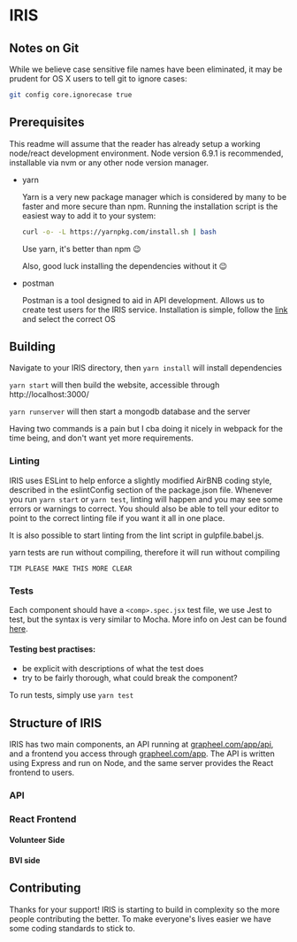 # IRIS

## Notes on Git
While we believe case sensitive file names have been eliminated, it may
be prudent for OS X users to tell git to ignore cases:

``` bash
git config core.ignorecase true
```

## Prerequisites
This readme will assume that the reader has already setup a working
node/react development environment. Node version 6.9.1 is recommended,
installable via nvm or any other node version manager.

* yarn

    Yarn is a very new package manager which is considered by many to be
    faster and more secure than npm. Running the installation script is
    the easiest way to add it to your system:

    ```bash
    curl -o- -L https://yarnpkg.com/install.sh | bash
    ```

    Use yarn, it's better than npm :wink:

    Also, good luck installing the dependencies without it :wink:

* postman

    Postman is a tool designed to aid in API development. Allows us to
    create test users for the IRIS service. Installation is simple,
    follow the [link](http://www.getpostman.com) and select the correct
    OS

## Building


Navigate to your IRIS directory, then `yarn install` will install dependencies

`yarn start` will then build the website, accessible through http://localhost:3000/

`yarn runserver` will then start a mongodb database and the server

Having two commands is  a pain but I cba doing it nicely in webpack for the time being, and don't want yet more requirements.

### Linting
IRIS uses ESLint to help enforce a slightly modified AirBNB coding style,
described in the eslintConfig section of the package.json file. Whenever
you run `yarn start` or `yarn test`, linting will happen and you may see
some errors or warnings to correct. You should also be able to tell your
editor to point to the correct linting file if you want it all in one
place.

It is also possible to start linting from the lint script in
gulpfile.babel.js.

yarn tests are run without compiling, therefore it will run without compiling

`TIM PLEASE MAKE THIS MORE CLEAR`



### Tests

Each component should have a `<comp>.spec.jsx` test file, we use Jest to test, but the syntax is very similar to Mocha. More info on Jest can be found [here](https://github.com/verekia/js-stack-from-scratch/blob/master/tutorial/02-babel-es6-eslint-flow-jest-husky.md#readme).

#### Testing best practises:
 - be explicit with descriptions of what the test does
 - try to be fairly thorough, what could break the component?

To run tests, simply use `yarn test`


## Structure of IRIS

IRIS has two main components, an API running at [grapheel.com/app/api](http://www.grapheel.com/app/api), and a frontend you access through [grapheel.com/app](http://grapheel.com/app). The API is written using Express and run on Node, and the same server provides the React frontend to users.

### API


### React Frontend

#### Volunteer Side
#### BVI side

## Contributing

Thanks for your support! IRIS is starting to build in complexity so the more people contributing the better. To make everyone's lives easier we have some coding standards to stick to.



